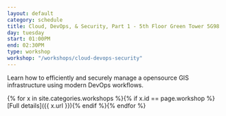 ```yaml
---
layout: default
category: schedule
title: Cloud, DevOps, & Security, Part 1 - 5th Floor Green Tower 5G98
day: tuesday
start: 01:00PM
end: 02:30PM
type: workshop
workshop: "/workshops/cloud-devops-security"
---
```


Learn how to efficiently and securely manage a opensource GIS infrastructure using modern DevOps workflows.

{% for x in site.categories.workshops %}{% if x.id == page.workshop %}[Full details]({{ x.url }}){% endif %}{% endfor %}
